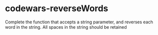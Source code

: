 # codewars-reverseWords
Complete the function that accepts a string parameter, and reverses each word in the string. All spaces in the string should be retained
